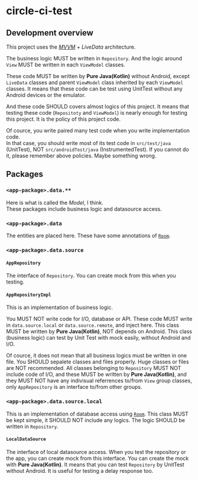 # circle-ci-test

## Development overview

This project uses the [*MVVM*](https://en.wikipedia.org/wiki/Model%E2%80%93view%E2%80%93viewmodel) *+ LiveData* architecture.

The business logic MUST be written in `Repository`. And the logic around `View` MUST be written in each `ViewModel` classes.

These code MUST be written by **Pure Java(Kotlin)** without Android, except `LiveData` classes and parent `ViewModel` class inherited by each `ViewModel` classes.
It means that these code can be test using UnitTest without any Android devices or the emulator.

And these code SHOULD covers almost logics of this project.
It means that testing these code (`Repositoty` and `ViewModel`) is nearly enough for testing this project.
It is the policy of this project code.

Of cource, you write paired many test code when you write implementation code.  
In that case, you should write most of its test code in `src/test/java` (UnitTest), NOT `src/androidTest/java` (InstrumentedTest).
If you cannot do it, please remember above policies.
Maybe something wrong.

## Packages

### `<app-package>.data.**`

Here is what is called the *Model*, I think.  
These packages include business logic and datasource access.

### `<app-package>.data`

The entities are placed here. These have some annotations of [`Room`](https://developer.android.com/jetpack/androidx/releases/room).

### `<app-package>.data.source`

#### `AppRepository`

The interface of `Repository`.
You can create mock from this when you testing.

#### `AppRepositoryImpl`

This is an implementation of business logic.

You MUST NOT write code for I/O, database or API.
These code MUST write in `data.source.local` or `data.source.remote`, and inject here.
This class MUST be written by **Pure Java(Kotlin)**, NOT depends on Android.
This class (business logic) can test by Unit Test with mock easily, without Android and I/O.

Of cource, it does not mean that all business logics must be written in one file.
You SHOULD sepalete classes and files properly. Huge classes or files are NOT recommended.
All classes belonging to `Repository` MUST NOT include code of I/O, and these MUST be written by **Pure Java(Kotlin)**, and they MUST NOT have any indivisual referrences to/from `View` group classes, only `AppRepository` is an interface to/from other groups.

### `<app-package>.data.source.local`

This is an implementation of database access using [`Room`](https://developer.android.com/jetpack/androidx/releases/room).
This class MUST be kept simple, it SHOULD NOT include any logics.
The logic SHOULD be written in `Repository`.

#### `LocalDataSource`

The interface of local datasource access.
When you test the repository or the app, you can create mock from this interface.
You can create the mock with **Pure Java(Kotlin)**. It means that you can test `Repository` by UnitTest without Android.
It is useful for testing a delay response too.
